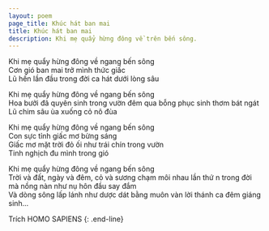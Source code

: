 ```yaml
---
layout: poem
page_title: Khúc hát ban mai
title: Khúc hát ban mai
description: Khi mẹ quẩy hừng đông về trên bến sông.
---
```


Khi mẹ quẩy hừng đông về ngang bến sông  
Cơn gió ban mai trở mình thức giấc  
Lũ hến lần đầu trong đời ca hát dưới lòng sâu

Khi mẹ quẩy hừng đông về ngang bến sông  
Hoa bưởi đã quyên sinh trong vườn đêm qua bỗng phục sinh thơm bát ngát  
Lũ chim sâu ùa xuống cỏ nô đùa

Khi mẹ quẩy hừng đông về ngang bến sông  
Con sực tỉnh giấc mơ bừng sáng  
Giấc mơ mặt trời đỏ ối như trái chín trong vườn  
Tinh nghịch đu mình trong gió

Khi mẹ quẩy hừng đông về ngang bến sông  
Trời và đất, ngày và đêm, cỏ và sương chạm môi nhau lần thứ n trong đời mà nồng nàn như nụ hôn đầu say đắm  
Và dòng sông lấp lánh như dược dát bằng muôn vàn lời thánh ca đêm giáng sinh…

Trích HOMO SAPIENS
{: .end-line}
